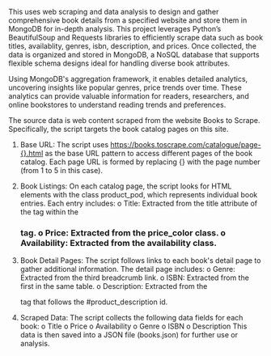 This uses web scraping and data analysis to design and  gather comprehensive book details from a specified website and store them in MongoDB for in-depth analysis. This project leverages Python’s BeautifulSoup and Requests libraries to efficiently scrape data such as book titles, availablity, genres, isbn, description, and prices. Once collected, the data is organized and stored in MongoDB, a NoSQL database that supports flexible schema designs ideal for handling diverse book attributes.

Using MongoDB's aggregation framework, it enables detailed analytics, uncovering insights like popular genres,  price trends over time. These analytics can provide valuable information for readers, researchers, and online bookstores to understand reading trends and preferences. 


The source data is web content scraped from the website Books to Scrape. Specifically, the script targets the book catalog pages on this site. 
1.	Base URL: The script uses https://books.toscrape.com/catalogue/page-{}.html as the base URL pattern to access different pages of the book catalog. Each page URL is formed by replacing {} with the page number (from 1 to 5 in this case).

2.	Book Listings: On each catalog page, the script looks for HTML elements with the class product_pod, which represents individual book entries. Each entry includes:
o	Title: Extracted from the title attribute of the <a> tag within the <h3> tag.
o	Price: Extracted from the price_color class.
o	Availability: Extracted from the availability class.

3.	Book Detail Pages: The script follows links to each book's detail page to gather additional information. The detail page includes:
o	Genre: Extracted from the third breadcrumb link.
o	ISBN: Extracted from the first <td> in the same table.
o	Description: Extracted from the <p> tag that follows the #product_description id.

4.	Scraped Data: The script collects the following data fields for each book:
o	Title
o	Price
o	Availability
o	Genre
o	ISBN
o	Description
This data is then saved into a JSON file (books.json) for further use or analysis.
